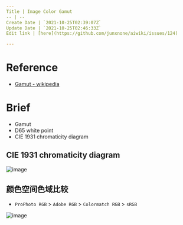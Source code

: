 ```yaml
---
Title | Image Color Gamut
-- | --
Create Date | `2021-10-25T02:39:07Z`
Update Date | `2021-10-25T02:46:33Z`
Edit link | [here](https://github.com/junxnone/aiwiki/issues/124)

---
```

# Reference
- [Gamut - wikipedia](https://en.wikipedia.org/wiki/Gamut)

# Brief
- Gamut
- D65 white point
-  CIE 1931 chromaticity diagram


##  CIE 1931 chromaticity diagram

![image](https://user-images.githubusercontent.com/2216970/138626907-aae12d3e-1f00-4717-b35d-08b0b8c139ce.png)


## 颜色空间色域比较
- `ProPhoto RGB` > `Adobe RGB` > `Colormatch RGB` > `sRGB`


![image](https://user-images.githubusercontent.com/2216970/138626590-90b3eb8b-6eea-48c3-98ac-a955422074d6.png)

